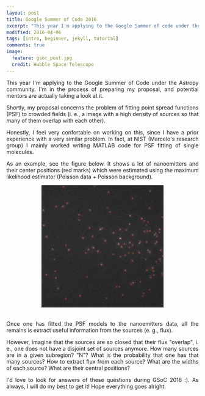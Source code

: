 ```yaml
---
layout: post
title: Google Summer of Code 2016
excerpt: "This year I'm applying to the Google Summer of code under the Astropy community"
modified: 2016-04-06
tags: [intro, beginner, jekyll, tutorial]
comments: true
image:
  feature: gsoc_post.jpg
  credit: Hubble Space Telescope
---
```

<p style='text-align: justify;'>
This year I'm applying to the Google Summer of Code under the Astropy community. I'm in the process of preparing my proposal, and potential mentors are actually taking a look at it.
</p>

<p style='text-align: justify;'>
Shortly, my proposal concerns the problem of fitting point spread functions (PSF) to crowded fields (i. e., a image with a high density of sources so that many of them overlap with each other).
</p>

<p style='text-align: justify;'>
Honestly, I feel very confortable on working on this, since I have a prior experience with a very similar problem. In fact, at NIST (Marcelo's research group) I mainly worked writing MATLAB code for PSF fitting of single molecules.
</p>

<p style='text-align: justify;'>
As an example, see the figure below. It shows a lot of nanoemitters and their center positions (red marks) which were estimated using the maximum likelihood estimator (Poisson data + Poisson background).
</p>
<center><img src="../images/emccd.jpg" style="width:320px;height:320px;"></center>
<br>

<p style='text-align: justify;'>
Once one has fitted the PSF models to the nanoemitters data, all the remains is extract useful information from the sources (e. g., flux).
</p>

<p style='text-align: justify;'>
However, imagine that the sources are so closed that their flux "overlap", i. e., one does not have a disjoint set of sources anymore. How many sources are in a given subregion? "N"? What is the probability that one has that many sources? How to extract flux from each source? What are the widths of each source? What are their central positions?
</p>

<p style='text-align: justify;'>
I'd love to look for answers of these questions during GSoC 2016 :). As always, I will do my best to get it! Hope everything goes alright.
</p>

